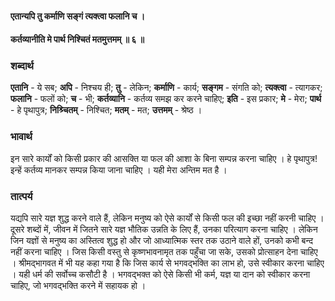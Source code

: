 #### एतान्यपि तु कर्माणि सङ्गं त्यक्त्वा फलानि च ।
#### कर्तव्यानीति मे पार्थ निश्चितं मतमुत्तमम् ॥ ६ ॥

### शब्दार्थ

**एतानि** - ये सब; **अपि** - निश्चय ही; **तु** - लेकिन; **कर्माणि** - कार्य; **सङ्गम** - संगति को; **त्यक्त्वा** - त्यागकर; **फलानि** - फलों को; **च** - भी; **कर्तव्यानि** - कर्तव्य समझ कर करने चाहिए; **इति** - इस प्रकार; **मे** - मेरा; **पार्थ** - हे पृथापुत्र; **निश्र्चितम्** - निश्चित; **मतम्** - मत; **उत्तमम्** - श्रेष्ठ ।

### भावार्थ

इन सारे कार्यों को किसी प्रकार की आसक्ति या फल की आशा के बिना सम्पन्न करना चाहिए । हे पृथापुत्र! इन्हें कर्तव्य मानकर सम्पन्न किया जाना चाहिए । यही मेरा अन्तिम मत है ।

### तात्पर्य

यद्यपि सारे यज्ञ शुद्ध करने वाले हैं, लेकिन मनुष्य को ऐसे कार्यों से किसी फल की इच्छा नहीं करनी चाहिए । दूसरे शब्दों में, जीवन में जितने सारे यज्ञ भौतिक उन्नति के लिए हैं, उनका परित्याग करना चाहिए । लेकिन जिन यज्ञों से मनुष्य का अस्तित्व शुद्ध हो और जो आध्यात्मिक स्तर तक उठाने वाले हों, उनको कभी बन्द नहीं करना चाहिए । जिस किसी वस्तु से कृष्णभावनामृत तक पहुँचा जा सके, उसको प्रोत्साहन देना चाहिए । श्रीमद्भागवत में भी यह कहा गया है कि जिस कार्य से भगवद्भक्ति का लाभ हो, उसे स्वीकार करना चाहिए । यही धर्म की सर्वोच्च कसौटी है । भगवद्भक्त को ऐसे किसी भी कर्म, यज्ञ या दान को स्वीकार करना चाहिए, जो भगवद्भक्ति करने में सहायक हो ।